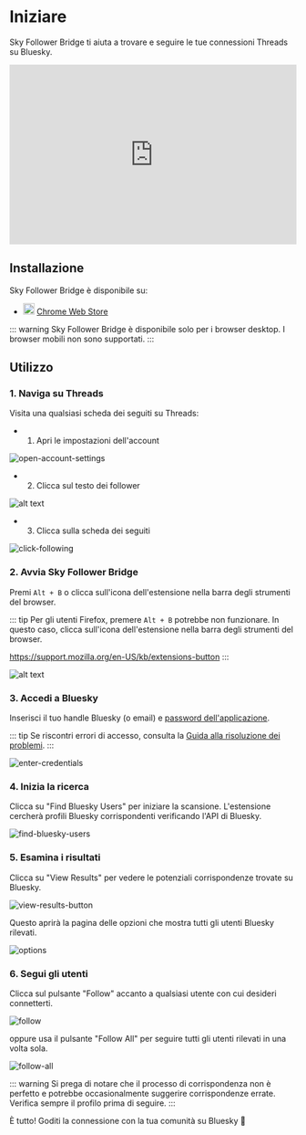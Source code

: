 # Iniziare

Sky Follower Bridge ti aiuta a trovare e seguire le tue connessioni Threads su Bluesky.

<iframe width="100%" height="315" src="https://www.youtube.com/embed/2GH-Vn3lBZ8?si=oScIGF2uFYAIH4jc" title="YouTube video player" frameborder="0" allow="accelerometer; autoplay; clipboard-write; encrypted-media; gyroscope; picture-in-picture; web-share" referrerpolicy="strict-origin-when-cross-origin" allowfullscreen></iframe>

## Installazione

Sky Follower Bridge è disponibile su:

<ul class="install-list">
  <li>
    <img src="/images/icon-chrome.svg" width="20" height="20">
    <a href="https://chrome.google.com/webstore/detail/sky-follower-bridge/behhbpbpmailcnfbjagknjngnfdojpko">Chrome Web Store</a>
  </li>
</ul>

::: warning
Sky Follower Bridge è disponibile solo per i browser desktop. I browser mobili non sono supportati.
:::

## Utilizzo

### 1. Naviga su Threads

Visita una qualsiasi scheda dei seguiti su Threads:
- 1. Apri le impostazioni dell'account

![open-account-settings](/images/threads-open-account.png)

- 2. Clicca sul testo dei follower

![alt text](/images/threads-click-followers.png)

- 3. Clicca sulla scheda dei seguiti

![click-following](/images/threads-click-following.png)

### 2. Avvia Sky Follower Bridge

Premi `Alt + B` o clicca sull'icona dell'estensione nella barra degli strumenti del browser.

::: tip
Per gli utenti Firefox, premere `Alt + B` potrebbe non funzionare. In questo caso, clicca sull'icona dell'estensione nella barra degli strumenti del browser.

https://support.mozilla.org/en-US/kb/extensions-button
:::

![alt text](/images/threads-open-extension.png)

### 3. Accedi a Bluesky

Inserisci il tuo handle Bluesky (o email) e [password dell'applicazione](https://bsky.app/settings/app-passwords).

::: tip
Se riscontri errori di accesso, consulta la [Guida alla risoluzione dei problemi](/it/troubleshooting).
:::

![enter-credentials](/images/enter-credentials.png)

### 4. Inizia la ricerca

Clicca su "Find Bluesky Users" per iniziare la scansione. L'estensione cercherà profili Bluesky corrispondenti verificando l'API di Bluesky.

![find-bluesky-users](/images/scan-users.png)

### 5. Esamina i risultati

Clicca su "View Results" per vedere le potenziali corrispondenze trovate su Bluesky.

![view-results-button](/images/click-results.png)

Questo aprirà la pagina delle opzioni che mostra tutti gli utenti Bluesky rilevati.

![options](/images/options.png)

### 6. Segui gli utenti

Clicca sul pulsante "Follow" accanto a qualsiasi utente con cui desideri connetterti.

![follow](/images/click-follow-btn.png)

oppure usa il pulsante "Follow All" per seguire tutti gli utenti rilevati in una volta sola.

![follow-all](/images/follow-all-btn.png)

::: warning
Si prega di notare che il processo di corrispondenza non è perfetto e potrebbe occasionalmente suggerire corrispondenze errate. Verifica sempre il profilo prima di seguire.
:::

È tutto! Goditi la connessione con la tua comunità su Bluesky 🎉 
